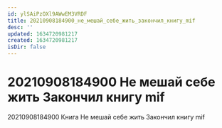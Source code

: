 ```yaml
---
id: ylSAiPzOXl9AWwEM3VRDF
title: 20210908184900_не_мешай_себе_жить_закончил_книгу_mif
desc: ''
updated: 1634720981217
created: 1634720981217
isDir: false
---
```

# 20210908184900 Не мешай себе жить Закончил книгу mif

20210908184900 Книга Не мешай себе жить Закончил книгу mif

